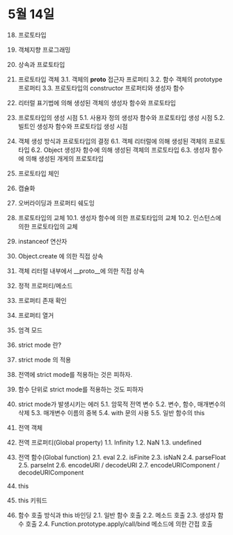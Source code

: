 # 5월 14일 

18. 프로토타입
1. 객체지향 프로그래밍
2. 상속과 프로토타입
3. 프로토타입 객체
3.1. 객체의 __proto__ 접근자 프로퍼티
3.2. 함수 객체의 prototype 프로퍼티
3.3. 프로토타입의 constructor 프로퍼티와 생성자 함수
4. 리터럴 표기법에 의해 생성된 객체의 생성자 함수와 프로토타입
5. 프로토타입의 생성 시점
5.1. 사용자 정의 생성자 함수와 프로토타입 생성 시점
5.2. 빌트인 생성자 함수와 프로토타입 생성 시점
6. 객체 생성 방식과 프로토타입의 결정
6.1. 객체 리터럴에 의해 생성된 객체의 프로토타입
6.2. Object 생성자 함수에 의해 생성된 객체의 프로토타입
6.3. 생성자 함수에 의해 생성된 개게의 프로토타입
7. 프로토타입 체인
8. 캡슐화
9. 오버라이딩과 프로퍼티 쉐도잉
10. 프로토타입의 교체
10.1. 생성자 함수에 의한 프로토타입의 교체
10.2. 인스턴스에 의한 프로토타입의 교체
11. instanceof 연산자
12. Object.create 에 의한 직접 상속
13. 객체 리터럴 내부에서 __proto__에 의한 직접 상속
14. 정적 프로퍼티/메소드
15. 프로퍼티 존재 확인
16. 프로퍼티 열거


19. 엄격 모드
1. strict mode 란?
2. strict mode 의 적용
3. 전역에 strict mode를 적용하는 것은 피하자.
4. 함수 단위로 strict mode를 적용하는 것도 피하자
5. strict mode가 발생시키는 에러
5.1. 암묵적 전역 변수
5.2. 변수, 함수, 매개변수의 삭제
5.3. 매개변수 이름의 중복
5.4. with 문의 사용
5.5. 일반 함수의 this

20. 전역 객체
1. 전역 프로퍼티(Global property)
1.1. Infinity
1.2. NaN
1.3. undefined
2. 전역 함수(Global function)
2.1. eval
2.2. isFinite
2.3. isNaN
2.4. parseFloat
2.5. parseInt
2.6. encodeURI / decodeURI
2.7. encodeURIComponent / decodeURIComponent

21. this
1. this 키워드
2. 함수 호출 방식과 this 바인딩
2.1. 일반 함수 호출
2.2. 메소드 호출
2.3. 생성자 함수 호출
2.4. Function.prototype.apply/call/bind 메소드에 의한 간접 호출
